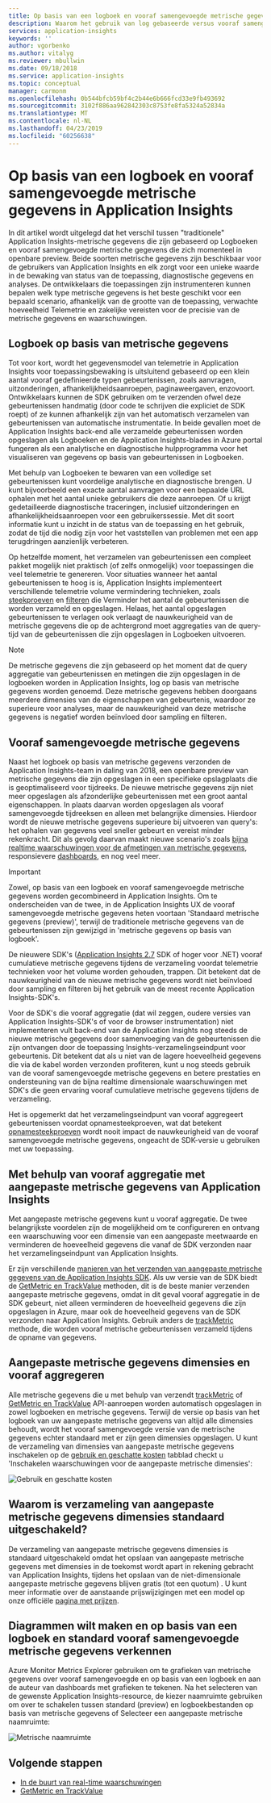 ```yaml
---
title: Op basis van een logboek en vooraf samengevoegde metrische gegevens in Azure Application Insights | Microsoft Docs
description: Waarom het gebruik van log gebaseerde versus vooraf samengevoegde metrische gegevens in Azure Application Insights
services: application-insights
keywords: ''
author: vgorbenko
ms.author: vitalyg
ms.reviewer: mbullwin
ms.date: 09/18/2018
ms.service: application-insights
ms.topic: conceptual
manager: carmonm
ms.openlocfilehash: 0b544bfcb59bf4c2b44e6b666fcd33e9fb493692
ms.sourcegitcommit: 3102f886aa962842303c8753fe8fa5324a52834a
ms.translationtype: MT
ms.contentlocale: nl-NL
ms.lasthandoff: 04/23/2019
ms.locfileid: "60256638"
---
```

# <a name="log-based-and-pre-aggregated-metrics-in-application-insights"></a>Op basis van een logboek en vooraf samengevoegde metrische gegevens in Application Insights

In dit artikel wordt uitgelegd dat het verschil tussen "traditionele" Application Insights-metrische gegevens die zijn gebaseerd op Logboeken en vooraf samengevoegde metrische gegevens die zich momenteel in openbare preview. Beide soorten metrische gegevens zijn beschikbaar voor de gebruikers van Application Insights en elk zorgt voor een unieke waarde in de bewaking van status van de toepassing, diagnostische gegevens en analyses. De ontwikkelaars die toepassingen zijn instrumenteren kunnen bepalen welk type metrische gegevens is het beste geschikt voor een bepaald scenario, afhankelijk van de grootte van de toepassing, verwachte hoeveelheid Telemetrie en zakelijke vereisten voor de precisie van de metrische gegevens en waarschuwingen.

## <a name="log-based-metrics"></a>Logboek op basis van metrische gegevens

Tot voor kort, wordt het gegevensmodel van telemetrie in Application Insights voor toepassingsbewaking is uitsluitend gebaseerd op een klein aantal vooraf gedefinieerde typen gebeurtenissen, zoals aanvragen, uitzonderingen, afhankelijkheidsaanroepen, paginaweergaven, enzovoort. Ontwikkelaars kunnen de SDK gebruiken om te verzenden ofwel deze gebeurtenissen handmatig (door code te schrijven die expliciet de SDK roept) of ze kunnen afhankelijk zijn van het automatisch verzamelen van gebeurtenissen van automatische instrumentatie. In beide gevallen moet de Application Insights back-end alle verzamelde gebeurtenissen worden opgeslagen als Logboeken en de Application Insights-blades in Azure portal fungeren als een analytische en diagnostische hulpprogramma voor het visualiseren van gegevens op basis van gebeurtenissen in Logboeken.

Met behulp van Logboeken te bewaren van een volledige set gebeurtenissen kunt voordelige analytische en diagnostische brengen. U kunt bijvoorbeeld een exacte aantal aanvragen voor een bepaalde URL ophalen met het aantal unieke gebruikers die deze aanroepen. Of u krijgt gedetailleerde diagnostische traceringen, inclusief uitzonderingen en afhankelijkheidsaanroepen voor een gebruikerssessie. Met dit soort informatie kunt u inzicht in de status van de toepassing en het gebruik, zodat de tijd die nodig zijn voor het vaststellen van problemen met een app terugdringen aanzienlijk verbeteren. 

Op hetzelfde moment, het verzamelen van gebeurtenissen een compleet pakket mogelijk niet praktisch (of zelfs onmogelijk) voor toepassingen die veel telemetrie te genereren. Voor situaties wanneer het aantal gebeurtenissen te hoog is is, Application Insights implementeert verschillende telemetrie volume vermindering technieken, zoals [steekproeven](https://docs.microsoft.com/azure/application-insights/app-insights-sampling) en [filteren](https://docs.microsoft.com/azure/application-insights/app-insights-api-filtering-sampling) die Verminder het aantal de gebeurtenissen die worden verzameld en opgeslagen. Helaas, het aantal opgeslagen gebeurtenissen te verlagen ook verlaagt de nauwkeurigheid van de metrische gegevens die op de achtergrond moet aggregaties van de query-tijd van de gebeurtenissen die zijn opgeslagen in Logboeken uitvoeren.

> [!NOTE]
> De metrische gegevens die zijn gebaseerd op het moment dat de query aggregatie van gebeurtenissen en metingen die zijn opgeslagen in de logboeken worden in Application Insights, log op basis van metrische gegevens worden genoemd. Deze metrische gegevens hebben doorgaans meerdere dimensies van de eigenschappen van gebeurtenis, waardoor ze superieure voor analyses, maar de nauwkeurigheid van deze metrische gegevens is negatief worden beïnvloed door sampling en filteren.

## <a name="pre-aggregated-metrics"></a>Vooraf samengevoegde metrische gegevens

Naast het logboek op basis van metrische gegevens verzonden de Application Insights-team in daling van 2018, een openbare preview van metrische gegevens die zijn opgeslagen in een specifieke opslagplaats die is geoptimaliseerd voor tijdreeks. De nieuwe metrische gegevens zijn niet meer opgeslagen als afzonderlijke gebeurtenissen met een groot aantal eigenschappen. In plaats daarvan worden opgeslagen als vooraf samengevoegde tijdreeksen en alleen met belangrijke dimensies. Hierdoor wordt de nieuwe metrische gegevens superieure bij uitvoeren van query's: het ophalen van gegevens veel sneller gebeurt en vereist minder rekenkracht. Dit als gevolg daarvan maakt nieuwe scenario's zoals [bijna realtime waarschuwingen voor de afmetingen van metrische gegevens](https://docs.microsoft.com/azure/monitoring-and-diagnostics/monitoring-near-real-time-metric-alerts), responsievere [dashboards](https://docs.microsoft.com/azure/application-insights/app-insights-dashboards), en nog veel meer.

> [!IMPORTANT]
> Zowel, op basis van een logboek en vooraf samengevoegde metrische gegevens worden gecombineerd in Application Insights. Om te onderscheiden van de twee, in de Application Insights UX de vooraf samengevoegde metrische gegevens heten voortaan 'Standaard metrische gegevens (preview)', terwijl de traditionele metrische gegevens van de gebeurtenissen zijn gewijzigd in 'metrische gegevens op basis van logboek'.

De nieuwere SDK's ([Application Insights 2.7](https://www.nuget.org/packages/Microsoft.ApplicationInsights/2.7.2) SDK of hoger voor .NET) vooraf cumulatieve metrische gegevens tijdens de verzameling voordat telemetrie technieken voor het volume worden gehouden, trappen. Dit betekent dat de nauwkeurigheid van de nieuwe metrische gegevens wordt niet beïnvloed door sampling en filteren bij het gebruik van de meest recente Application Insights-SDK's.

Voor de SDK's die vooraf aggregatie (dat wil zeggen, oudere versies van Application Insights-SDK's of voor de browser instrumentation) niet implementeren vult back-end van de Application Insights nog steeds de nieuwe metrische gegevens door samenvoeging van de gebeurtenissen die zijn ontvangen door de toepassing Insights-verzamelingseindpunt voor gebeurtenis. Dit betekent dat als u niet van de lagere hoeveelheid gegevens die via de kabel worden verzonden profiteren, kunt u nog steeds gebruik van de vooraf samengevoegde metrische gegevens en betere prestaties en ondersteuning van de bijna realtime dimensionale waarschuwingen met SDK's die geen ervaring vooraf cumulatieve metrische gegevens tijdens de verzameling.

Het is opgemerkt dat het verzamelingseindpunt van vooraf aggregeert gebeurtenissen voordat opnamesteekproeven, wat dat betekent [opnamesteekproeven](https://docs.microsoft.com/azure/application-insights/app-insights-sampling) wordt nooit impact de nauwkeurigheid van de vooraf samengevoegde metrische gegevens, ongeacht de SDK-versie u gebruiken met uw toepassing.  

## <a name="using-pre-aggregation-with-application-insights-custom-metrics"></a>Met behulp van vooraf aggregatie met aangepaste metrische gegevens van Application Insights

Met aangepaste metrische gegevens kunt u vooraf aggregatie. De twee belangrijkste voordelen zijn de mogelijkheid om te configureren en ontvang een waarschuwing voor een dimensie van een aangepaste meetwaarde en verminderen de hoeveelheid gegevens die vanaf de SDK verzonden naar het verzamelingseindpunt van Application Insights.

Er zijn verschillende [manieren van het verzenden van aangepaste metrische gegevens van de Application Insights SDK](https://docs.microsoft.com/azure/application-insights/app-insights-api-custom-events-metrics). Als uw versie van de SDK biedt de [GetMetric en TrackValue](https://docs.microsoft.com/azure/application-insights/app-insights-api-custom-events-metrics#getmetric) methoden, dit is de beste manier verzenden aangepaste metrische gegevens, omdat in dit geval vooraf aggregatie in de SDK gebeurt, niet alleen verminderen de hoeveelheid gegevens die zijn opgeslagen in Azure, maar ook de hoeveelheid gegevens van de SDK verzonden naar Application Insights. Gebruik anders de [trackMetric](https://docs.microsoft.com/azure/application-insights/app-insights-api-custom-events-metrics#trackmetric) methode, die worden vooraf metrische gebeurtenissen verzameld tijdens de opname van gegevens.

## <a name="custom-metrics-dimensions-and-pre-aggregation"></a>Aangepaste metrische gegevens dimensies en vooraf aggregeren

Alle metrische gegevens die u met behulp van verzendt [trackMetric](https://docs.microsoft.com/azure/application-insights/app-insights-api-custom-events-metrics#trackmetric) of [GetMetric en TrackValue](https://docs.microsoft.com/azure/application-insights/app-insights-api-custom-events-metrics#getmetric) API-aanroepen worden automatisch opgeslagen in zowel logboeken en metrische gegevens. Terwijl de versie op basis van het logboek van uw aangepaste metrische gegevens van altijd alle dimensies behoudt, wordt het vooraf samengevoegde versie van de metrische gegevens echter standaard met er zijn geen dimensies opgeslagen. U kunt de verzameling van dimensies van aangepaste metrische gegevens inschakelen op de [gebruik en geschatte kosten](https://docs.microsoft.com/azure/application-insights/app-insights-pricing) tabblad checkt u 'Inschakelen waarschuwingen voor de aangepaste metrische dimensies': 

![Gebruik en geschatte kosten](./media/pre-aggregated-metrics-log-metrics/001-cost.png)

## <a name="why-is-collection-of-custom-metrics-dimensions-turned-off-by-default"></a>Waarom is verzameling van aangepaste metrische gegevens dimensies standaard uitgeschakeld?

De verzameling van aangepaste metrische gegevens dimensies is standaard uitgeschakeld omdat het opslaan van aangepaste metrische gegevens met dimensies in de toekomst wordt apart in rekening gebracht van Application Insights, tijdens het opslaan van de niet-dimensionale aangepaste metrische gegevens blijven gratis (tot een quotum) . U kunt meer informatie over de aanstaande prijswijzigingen met een model op onze officiële [pagina met prijzen](https://azure.microsoft.com/pricing/details/monitor/).

## <a name="creating-charts-and-exploring-log-based-and-standard-pre-aggregated-metrics"></a>Diagrammen wilt maken en op basis van een logboek en standard vooraf samengevoegde metrische gegevens verkennen

Azure Monitor Metrics Explorer gebruiken om te grafieken van metrische gegevens over vooraf samengevoegde en op basis van een logboek en aan de auteur van dashboards met grafieken te tekenen. Na het selecteren van de gewenste Application Insights-resource, de kiezer naamruimte gebruiken om over te schakelen tussen standard (preview) en logboekbestanden op basis van metrische gegevens of Selecteer een aangepaste metrische naamruimte:

![Metrische naamruimte](./media/pre-aggregated-metrics-log-metrics/002-metric-namespace.png)

## <a name="next-steps"></a>Volgende stappen

* [In de buurt van real-time waarschuwingen](https://docs.microsoft.com/azure/monitoring-and-diagnostics/monitoring-near-real-time-metric-alerts)
* [GetMetric en TrackValue](https://docs.microsoft.com/azure/application-insights/app-insights-api-custom-events-metrics#getmetric)
